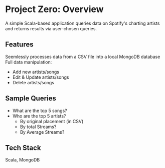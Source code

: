 # Project Zero: Overview
A simple Scala-based application queries data on Spotify's charting artists and returns results via user-chosen queries.

## Features
Seemlessly processes data from a CSV file into a local MongoDB database
Full data manipulation:
  * Add new artists/songs
  * Edit & Update artists/songs
  * Delete artists/songs

## Sample Queries
* What are the top 5 songs?
* Who are the top 5 artists?
  * By original placement (in CSV)
  * By total Streams?
  * By Average Streams?

## Tech Stack
Scala, MongoDB
